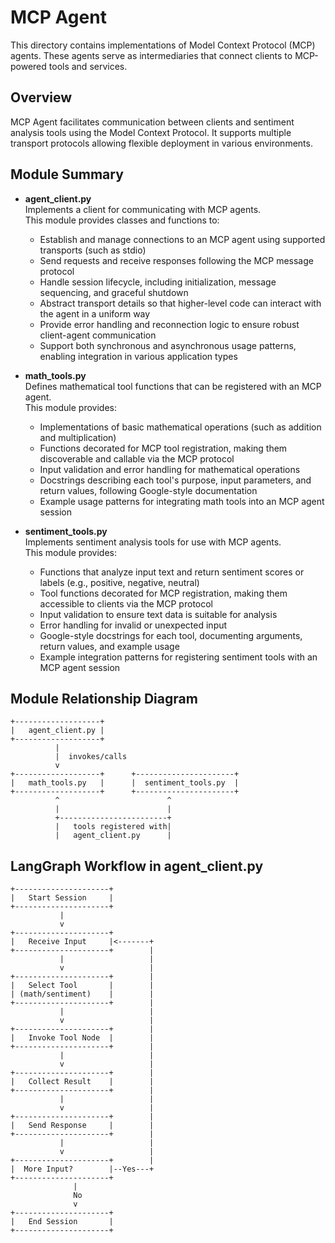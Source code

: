 # MCP Agent

This directory contains implementations of Model Context Protocol (MCP) agents. These agents serve as intermediaries that connect clients to MCP-powered tools and services.

## Overview

MCP Agent facilitates communication between clients and sentiment analysis tools using the Model Context Protocol. It supports multiple transport protocols allowing flexible deployment in various environments.

## Module Summary

- **agent_client.py**  
  Implements a client for communicating with MCP agents.  
  This module provides classes and functions to:
  - Establish and manage connections to an MCP agent using supported transports (such as stdio)
  - Send requests and receive responses following the MCP message protocol
  - Handle session lifecycle, including initialization, message sequencing, and graceful shutdown
  - Abstract transport details so that higher-level code can interact with the agent in a uniform way
  - Provide error handling and reconnection logic to ensure robust client-agent communication
  - Support both synchronous and asynchronous usage patterns, enabling integration in various application types

- **math_tools.py**  
  Defines mathematical tool functions that can be registered with an MCP agent.  
  This module provides:
  - Implementations of basic mathematical operations (such as addition and multiplication)
  - Functions decorated for MCP tool registration, making them discoverable and callable via the MCP protocol
  - Input validation and error handling for mathematical operations
  - Docstrings describing each tool's purpose, input parameters, and return values, following Google-style documentation
  - Example usage patterns for integrating math tools into an MCP agent session

- **sentiment_tools.py**  
  Implements sentiment analysis tools for use with MCP agents.  
  This module provides:
  - Functions that analyze input text and return sentiment scores or labels (e.g., positive, negative, neutral)
  - Tool functions decorated for MCP registration, making them accessible to clients via the MCP protocol
  - Input validation to ensure text data is suitable for analysis
  - Error handling for invalid or unexpected input
  - Google-style docstrings for each tool, documenting arguments, return values, and example usage
  - Example integration patterns for registering sentiment tools with an MCP agent session

## Module Relationship Diagram

```
+-------------------+
|   agent_client.py |
+-------------------+
          |
          |  invokes/calls
          v
+-------------------+      +----------------------+
|   math_tools.py   |      |  sentiment_tools.py  |
+-------------------+      +----------------------+
          ^                        ^
          |                        |
          +------------------------+
          |   tools registered with|
          |   agent_client.py      |
```

## LangGraph Workflow in agent_client.py

```
+---------------------+
|   Start Session     |
+---------------------+
           |
           v
+---------------------+
|   Receive Input     |<-------+
+---------------------+        |
           |                   |
           v                   |
+---------------------+        |
|   Select Tool       |        |
| (math/sentiment)    |        |
+---------------------+        |
           |                   |
           v                   |
+---------------------+        |
|   Invoke Tool Node  |        |
+---------------------+        |
           |                   |
           v                   |
+---------------------+        |
|   Collect Result    |        |
+---------------------+        |
           |                   |
           v                   |
+---------------------+        |
|   Send Response     |        |
+---------------------+        |
           |                   |
           v                   |
+---------------------+        |
|  More Input?        |--Yes---+
+---------------------+
              |
              No
              v
+---------------------+ 
|   End Session       |
+---------------------+